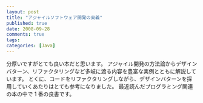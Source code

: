```yaml
---
layout: post
title: "アジャイルソフトウェア開発の奥義"
published: true
date: 2008-09-28
comments: true
tags:
categories: [Java]
---
```


分厚いですがとても良い本だと思います。
アジャイル開発の方法論からデザインバターン、リファクタリングなど多岐に渡る内容を豊富な実例とともに解説しています。
とくに、コードをリファクタリングしながら、デザインバターンを採用していくあたりはとても参考になりました。
最近読んだプログラミング関連の本の中で 1 番の良書です。
